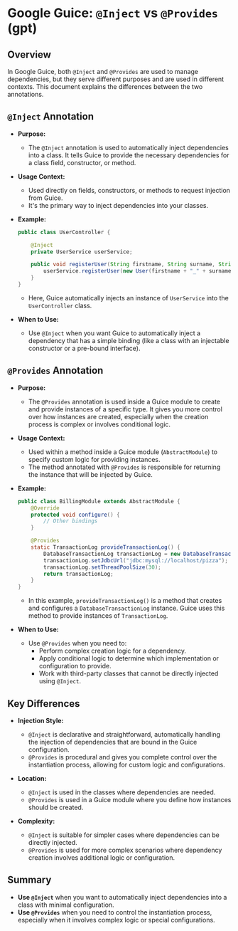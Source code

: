 
# Google Guice: `@Inject` vs `@Provides` (gpt)

## Overview

In Google Guice, both `@Inject` and `@Provides` are used to manage dependencies, but they serve different purposes and are used in different contexts. This document explains the differences between the two annotations.

## `@Inject` Annotation

- **Purpose:** 
  - The `@Inject` annotation is used to automatically inject dependencies into a class. It tells Guice to provide the necessary dependencies for a class field, constructor, or method.
  
- **Usage Context:** 
  - Used directly on fields, constructors, or methods to request injection from Guice.
  - It's the primary way to inject dependencies into your classes.

- **Example:**
  ```java
  public class UserController {

      @Inject
      private UserService userService;

      public void registerUser(String firstname, String surname, String address) {
          userService.registerUser(new User(firstname + "_" + surname, address));
      }
  }
  ```
  - Here, Guice automatically injects an instance of `UserService` into the `UserController` class.

- **When to Use:**
  - Use `@Inject` when you want Guice to automatically inject a dependency that has a simple binding (like a class with an injectable constructor or a pre-bound interface).

## `@Provides` Annotation

- **Purpose:** 
  - The `@Provides` annotation is used inside a Guice module to create and provide instances of a specific type. It gives you more control over how instances are created, especially when the creation process is complex or involves conditional logic.
  
- **Usage Context:** 
  - Used within a method inside a Guice module (`AbstractModule`) to specify custom logic for providing instances.
  - The method annotated with `@Provides` is responsible for returning the instance that will be injected by Guice.

- **Example:**
  ```java
  public class BillingModule extends AbstractModule {
      @Override
      protected void configure() {
          // Other bindings
      }

      @Provides
      static TransactionLog provideTransactionLog() {
          DatabaseTransactionLog transactionLog = new DatabaseTransactionLog();
          transactionLog.setJdbcUrl("jdbc:mysql://localhost/pizza");
          transactionLog.setThreadPoolSize(30);
          return transactionLog;
      }
  }
  ```
  - In this example, `provideTransactionLog()` is a method that creates and configures a `DatabaseTransactionLog` instance. Guice uses this method to provide instances of `TransactionLog`.

- **When to Use:**
  - Use `@Provides` when you need to:
    - Perform complex creation logic for a dependency.
    - Apply conditional logic to determine which implementation or configuration to provide.
    - Work with third-party classes that cannot be directly injected using `@Inject`.

## Key Differences

- **Injection Style:**
  - `@Inject` is declarative and straightforward, automatically handling the injection of dependencies that are bound in the Guice configuration.
  - `@Provides` is procedural and gives you complete control over the instantiation process, allowing for custom logic and configurations.

- **Location:**
  - `@Inject` is used in the classes where dependencies are needed.
  - `@Provides` is used in a Guice module where you define how instances should be created.

- **Complexity:**
  - `@Inject` is suitable for simpler cases where dependencies can be directly injected.
  - `@Provides` is used for more complex scenarios where dependency creation involves additional logic or configuration.

## Summary

- **Use `@Inject`** when you want to automatically inject dependencies into a class with minimal configuration.
- **Use `@Provides`** when you need to control the instantiation process, especially when it involves complex logic or special configurations.
